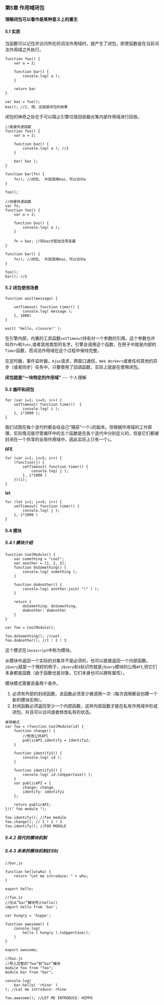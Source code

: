 ### 第5章 作用域闭包

**理解闭包可以看作是某种意义上的重生**

#### 5.1 实质

当函数可以记住并访问所在的词法作用域时，就产生了闭包，即使函数是在当前词法作用域之外执行。

```
function foo() {
    var a = 2;
    
    function bar() {
        console.log( a );
    }
    
    return bar
}

var baz = foo();
baz(); //2, 唔，这就是闭包的效果 
```

闭包的神奇之处在于可以阻止引擎垃圾回收器对某内部作用域进行回收。

```
//直接传递函数
function foo() {
    var a = 2;
    
    function baz() {
        console.log( a ); //2
    }
    
    bar( baz );
}

function bar(fn) {
    fn(); //闭包， 外部调用baz，可以访问a
}

foo();
```

```
//间接传递函数
var fn;
function foo() {
    var a = 2;
    
    function baz() {
        console.log( a );
    }
    
    fn = baz; //将baz分配给全局变量
}

function bar() {
    fn(); //闭包， 外部调用baz，可以访问a
}

foo();
bar(); //2
```

#### 5.2 闭包使用场景

```
function wait(message) {
    
    setTimeout( function timer() {
        console.log( message );
    }, 1000)
}

wait( "Hello, closure!" );
```

在引擎内部，内置的工具函数```setTimeout```持有对一个参数的引用，这个参数也许叫作```fn```和```func```,或者其他类型的名字。引擎会调用这个函数，在例子中就是内部的```Timer```函数，而词法作用域在这个过程中保持完整。

在定时器，事件监听器，```Ajax```请求，跨窗口通信，```Web Workers```或者任何其他的异步（或者同步）任务中，只要使用了回调函数，实际上就是在使用闭包。

**闭包就是“一块特定的作用域”** --- 个人理解

#### 5.3 循环和闭包

```
for (var i=1; i<=5; i++) {
    setTimeout( function timer()  {
        console.log( i );
    }, i*1000 );
}
```
我们试图在每个迭代时都会给自己“捕获”一个```i```的副本。但根据作用域的工作原理，实际情况是尽管循环中的五个函数是在各个迭代中分别定义的，但是它们都被封闭在一个共享的全局作用域中，因此实际上只有一个```i```。

**IIFE**

```
for (var i=1; i<=5; i++) {
    (function(j) {
        setTimeout( function timer() {
            console.log( j );
        }, i*1000 )
    })(i);
}
```
**let**
```
for (let i=1; i<=5; i++) {
    setTimeout( function timer() {
        console.log( j );
    }, i*1000 )
}
```

#### 5.4 模块

##### 5.4.1 模块介绍
```
function CoolModule() {
    var something = "cool";
    var another = [1, 2, 3];
    function doSomething() {
        console.log( something );
    }
    
    function doAnother() {
        console.log( another.join( "!" ) );
    }
    
    return {
        doSomething: doSomething,
        doAnother: doAnother
    }
}

var foo = CoolModule();

foo.doSomething(); //cool
foo.doAnother(); //1 ! 2 ! 3
```
这个模式在```Javascript```中称为模块。

从模块中返回一个实际的对象并不是必须的，也可以直接返回一个内部函数。```jQuery```就是一个很好的例子，```jQuery```和```$```标识符就是```jQuery```模块的公用```API```,但它们本身都是函数（由于函数也是对象，它们本身也可以拥有属性）。

模块模式需要具备两个条件。

1. 必须有外部的封闭函数，该函数必须至少被调用一次（每次调用都会创建一个新的模块实例）。
2. 封闭函数必须返回至少一个内部函数，这样内部函数才能在私有作用域中形成闭包，并且可以访问或者修改私有的状态。

```
单例模式
var foo = (function CoolModule(id) {
    function change() {
        //修改公共API
        publicAPI.identify = identify2;
    }
    
    function identify1() {
        console.log( id );
    }
    
    function identify2() {
        console.log( id.toUpperCase() );
    }
    var publicAPI = {
        change: change,
        identify: identify1
    };
    
    return publicAPI;
})(" foo module ");

foo.identify(); //foo module
foo.change(); // 1 ! 2 ! 3
foo.identify(); //FOO MODULE
```

##### 5.4.2 现代的模块机制


##### 5.4.3 未来的模块机制(ES6)

```
//bar,js

function hello(who) {
    return "Let me introduce: " + who;
}

export hello;
```

```
//foo.js
//仅从“bar”模块导入hello()
import hello from 'bar';

var hungry = 'hippo';

function awesome() {
    console.log( 
        hello ( hungry ).toUpperCase();
    )
}

export awesome;
```

```
//baz.js
//导入完整的“foo”和“bar”模块
module foo from "foo";
module bar from "bar";

console.log(
    bar.hello( 'rhino' )
); //Let me introduce: rhino

foo.awesome(); //LET ME INTRODUCE: HIPPO
```
